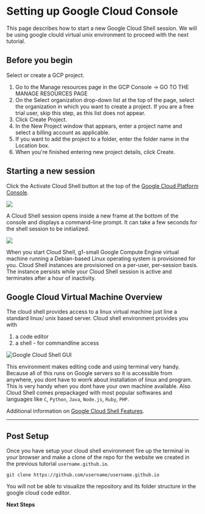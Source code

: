 # Setting up Google Cloud Console 
This page describes how to start a new Google Cloud Shell session. We will be using google clould virtual unix environment to proceed with the next tutorial. 


## Before you begin
Select or create a GCP project.

1. Go to the Manage resources page in the GCP Console -> GO TO THE MANAGE RESOURCES PAGE
2. On the Select organization drop-down list at the top of the page, select the organization in which you want to create a project. If you are a free trial user, skip this step, as this list does not appear.
3. Click Create Project.
4. In the New Project window that appears, enter a project name and select a billing account as applicable.
5. If you want to add the project to a folder, enter the folder name in the Location box.
6. When you're finished entering new project details, click Create.


## Starting a new session
Click the Activate Cloud Shell button at the top of the [Google Cloud Platform Console](https://console.cloud.google.com/?_ga=2.78739668.-1395301382.1545925460).


![](https://cloud.google.com/shell/docs/images/startcloudshell1.png)

A Cloud Shell session opens inside a new frame at the bottom of the console and displays a command-line prompt. It can take a few seconds for the shell session to be initialized.

![](https://cloud.google.com/shell/docs/images/startcloudshell2.png
)

When you start Cloud Shell, g1-small Google Compute Engine virtual machine running a Debian-based Linux operating system is provisioned for you. Cloud Shell instances are provisioned on a per-user, per-session basis. The instance persists while your Cloud Shell session is active and terminates after a hour of inactivity.


## Google Cloud Virtual Machine Overview
The cloud shell provides access to a linux virtual machine just line a standard linux/ unix based server. Cloud shell environment provides you with 

1. a code editor 
2. a shell - for commandline access

![Google Cloud Shell GUI](https://cloud.google.com/shell/docs/images/code-editor.png)

This environment makes editing code and using terminal very handy. Because all of this runs on Google servers so it is accessible from anywhere, you dont have to worrk about installation of linux and program. This is very handy when you dont have your own machine available. Also Cloud Shell comes prepackaged with most popular softwares and languages like `C`, `Python`, `Java`, `Node.js`, `Ruby`, `PHP`. 

Additional information on [Google Cloud Shell Features](https://cloud.google.com/shell/docs/features). 

---

## Post Setup 

Once you have setup your cloud shell environment fire up the terminal in your browser and make a clone of the repo for the website we created in the previous tutorial `username.github.io`. 

    git clone https://github.com/username/username.github.io

You will not be able to visualize the repository and its folder structure in the google cloud code editor. 


**Next Steps**
